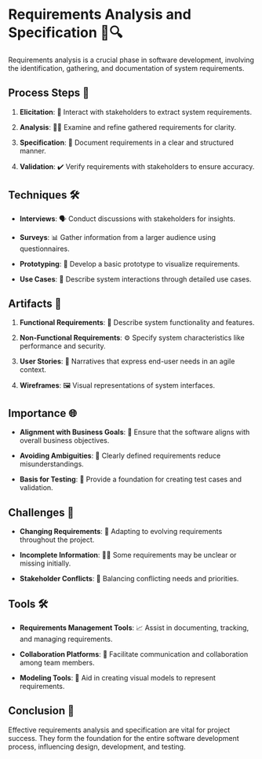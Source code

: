 # Requirements Analysis and Specification 📑🔍

Requirements analysis is a crucial phase in software development, involving the identification, gathering, and documentation of system requirements.

## Process Steps 🔄

1. **Elicitation**: 🤔 Interact with stakeholders to extract system requirements.
   
2. **Analysis**: 🕵️‍♂️ Examine and refine gathered requirements for clarity.
   
3. **Specification**: 📝 Document requirements in a clear and structured manner.
   
4. **Validation**: ✔️ Verify requirements with stakeholders to ensure accuracy.

## Techniques 🛠️

- **Interviews**: 🗣️ Conduct discussions with stakeholders for insights.
  
- **Surveys**: 📊 Gather information from a larger audience using questionnaires.
  
- **Prototyping**: 🚀 Develop a basic prototype to visualize requirements.
  
- **Use Cases**: 🔄 Describe system interactions through detailed use cases.

## Artifacts 📄

1. **Functional Requirements**: 🎯 Describe system functionality and features.
   
2. **Non-Functional Requirements**: ⚙️ Specify system characteristics like performance and security.
   
3. **User Stories**: 📓 Narratives that express end-user needs in an agile context.
   
4. **Wireframes**: 🖼️ Visual representations of system interfaces.

## Importance 🌐

- **Alignment with Business Goals**: 🎯 Ensure that the software aligns with overall business objectives.
  
- **Avoiding Ambiguities**: 🚫 Clearly defined requirements reduce misunderstandings.
  
- **Basis for Testing**: 🧪 Provide a foundation for creating test cases and validation.

## Challenges 🤯

- **Changing Requirements**: 🔄 Adapting to evolving requirements throughout the project.
  
- **Incomplete Information**: 🕵️‍♂️ Some requirements may be unclear or missing initially.
  
- **Stakeholder Conflicts**: 🤝 Balancing conflicting needs and priorities.

## Tools 🛠️

- **Requirements Management Tools**: 📈 Assist in documenting, tracking, and managing requirements.
  
- **Collaboration Platforms**: 🤝 Facilitate communication and collaboration among team members.
  
- **Modeling Tools**: 📐 Aid in creating visual models to represent requirements.

## Conclusion 🏁

Effective requirements analysis and specification are vital for project success. They form the foundation for the entire software development process, influencing design, development, and testing.
